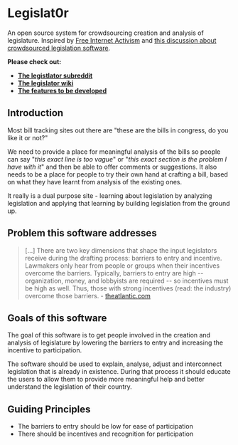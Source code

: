 # Legislat0r

An open source system for crowdsourcing creation and analysis of legislature.  Inspired by [Free Internet Activism](http://www.reddit.com/r/fia) and [this discussion about crowdsourced legislation software](http://www.reddit.com/r/fia/comments/swu5r/please_take_a_minute_and_read_legislation_20/).

**Please check out:**

* **[The legistlator subreddit](http://www.reddit.com/r/Legislator/)**
* **[The legislator wiki](https://github.com/hamstar/legislat0r/wiki)**
* **[The features to be developed](https://github.com/hamstar/legislat0r/issues)**

## Introduction

Most bill tracking sites out there are "these are the bills in congress, do you like it or not?" 

We need to provide a place for meaningful analysis of the bills so people can say "*this exact line is too vague*" or "*this exact section is the problem I have with it*" and then be able to offer comments or suggestions.  It also needs to be a place for people to try their own hand at crafting a bill, based on what they have learnt from analysis of the existing ones.

It really is a dual purpose site - learning about legislation by analyzing legislation and applying that learning by building legislation from the ground up.

## Problem this software addresses

> [...] There are two key dimensions that shape the input legislators receive during the drafting process: barriers to entry and incentive. Lawmakers only hear from people or groups when their incentives overcome the barriers. Typically, barriers to entry are high -- organization, money, and lobbyists are required -- so incentives must be high as well. Thus, those with strong incentives (read: the industry) overcome those barriers. - [theatlantic.com](http://www.theatlantic.com/technology/archive/2012/02/can-we-harness-the-internet-to-collaboratively-write-better-laws/253445/)

## Goals of this software

The goal of this software is to get people involved in the creation and analysis of legislature by lowering the barriers to entry and increasing the incentive to participation.

The software should be used to explain, analyse, adjust and interconnect legislation that is already in existence.  During that process it should educate the users to allow them to provide more meaningful help and better understand the legislation of their country.

## Guiding Principles

* The barriers to entry should be low for ease of participation
* There should be incentives and recognition for participation
